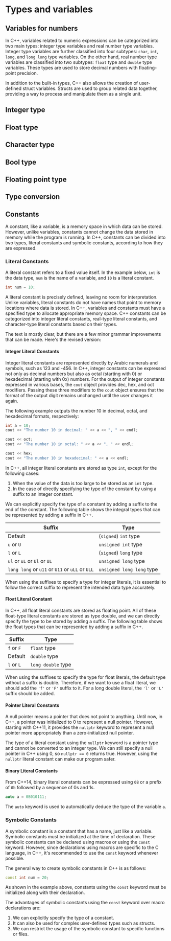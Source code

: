 # Types and variables

## Variables for numbers

In C++, variables related to numeric expressions can be categorized into two main types: integer type variables and real number type variables. Integer type variables are further classified into four subtypes: `char`, `int`, `long`, and `long long` type variables. On the other hand, real number type variables are classified into two subtypes: `float` type and `double` type variables. These types are used to store decimal numbers with floating-point precision.

In addition to the built-in types, C++ also allows the creation of user-defined struct variables. Structs are used to group related data together, providing a way to process and manipulate them as a single unit.


## Integer type
## Float type
## Character type
## Bool type
## Floating point type
## Type conversion


## Constants

A constant, like a variable, is a memory space in which data can be stored. However, unlike variables, constants cannot change the data stored in memory while the program is running. In C++, constants can be divided into two types, literal constants and symbolic constants, according to how they are expressed.

### Literal Constants

A literal constant refers to a fixed value itself. In the example below, `int` is the data type, `num` is the name of a variable, and `10` is a literal constant.

```cpp
int num = 10;
```

A literal constant is precisely defined, leaving no room for interpretation. Unlike variables, literal constants do not have names that point to memory locations where data is stored. In C++, variables and constants must have a specified type to allocate appropriate memory space. C++ constants can be categorized into integer literal constants, real-type literal constants, and character-type literal constants based on their types.

The text is mostly clear, but there are a few minor grammar improvements that can be made. Here's the revised version:

#### Integer Literal Constants

Integer literal constants are represented directly by Arabic numerals and symbols, such as 123 and -456. In C++, integer constants can be expressed not only as decimal numbers but also as octal (starting with 0) or hexadecimal (starting with 0x) numbers. For the output of integer constants expressed in various bases, the `cout` object provides dec, hex, and oct modifiers. Passing these three modifiers to the `cout` object ensures that the format of the output digit remains unchanged until the user changes it again.

The following example outputs the number 10 in decimal, octal, and hexadecimal formats, respectively:

```cpp
int a = 10;
cout << "The number 10 in decimal: " << a << ", " << endl;

cout << oct;
cout << "The number 10 in octal: " << a << ", " << endl;

cout << hex;
cout << "The number 10 in hexadecimal: " << a << endl;
```

In C++, all integer literal constants are stored as type `int`, except for the following cases:

1. When the value of the data is too large to be stored as an `int` type.
2. In the case of directly specifying the type of the constant by using a suffix to an integer constant.

We can explicitly specify the type of a constant by adding a suffix to the end of the constant. The following table shows the integral types that can be represented by adding a suffix in C++.

| Suffix | Type                 |
|--------|----------------------|
| Default| (`signed`) `int` type    |
| `u` or `U` | `unsigned int` type    |
| `l` or `L` | (`signed`) `long` type   |
| `ul` or `uL` or `Ul` or `UL` | `unsigned long` type   |
| `long long` or `u11` or `U11` or `uLL` or `ULL` | `unsigned long long` type |

When using the suffixes to specify a type for integer literals, it is essential to follow the correct suffix to represent the intended data type accurately.

#### Float Literal Constant

In C++, all float literal constants are stored as floating point. All of these float-type literal constants are stored as type double, and we can directly specify the type to be stored by adding a suffix. The following table shows the float types that can be represented by adding a suffix in C++.

| Suffix | Type          |
|--------|---------------|
| `f` or `F` | `float` type    |
| Default| `double` type   |
| `l` or `L` | `long double` type |

When using the suffixes to specify the type for float literals, the default type without a suffix is double. Therefore, if we want to use a float literal, we should add the `'f'` or `'F'` suffix to it. For a long double literal, the `'l'` or `'L'` suffix should be added.

#### Pointer Literal Constants

A null pointer means a pointer that does not point to anything. Until now, in C++, a pointer was initialized to 0 to represent a null pointer. However, starting with C++11, it provides the `nullptr` keyword to represent a null pointer more appropriately than a zero-initialized null pointer.

The type of a literal constant using the `nullptr` keyword is a pointer type and cannot be converted to an integer type. We can still specify a null pointer in C++ using 0, so `nullptr == 0` returns true. However, using the `nullptr` literal constant can make our program safer.

#### Binary Literal Constants

From C++14, binary literal constants can be expressed using `0B` or a prefix of `0b` followed by a sequence of 0s and 1s.

```cpp
auto a = 0B010111;
```

The `auto` keyword is used to automatically deduce the type of the variable `a`.

### Symbolic Constants

A symbolic constant is a constant that has a name, just like a variable. Symbolic constants must be initialized at the time of declaration. These symbolic constants can be declared using macros or using the `const` keyword. However, since declarations using macros are specific to the C language, in C++, it's recommended to use the `const` keyword whenever possible.

The general way to create symbolic constants in C++ is as follows:
```cpp
const int num = 20;
```

As shown in the example above, constants using the `const` keyword must be initialized along with their declaration.

The advantages of symbolic constants using the `const` keyword over macro declarations are:
1. We can explicitly specify the type of a constant.
2. It can also be used for complex user-defined types such as structs.
3. We can restrict the usage of the symbolic constant to specific functions or files.